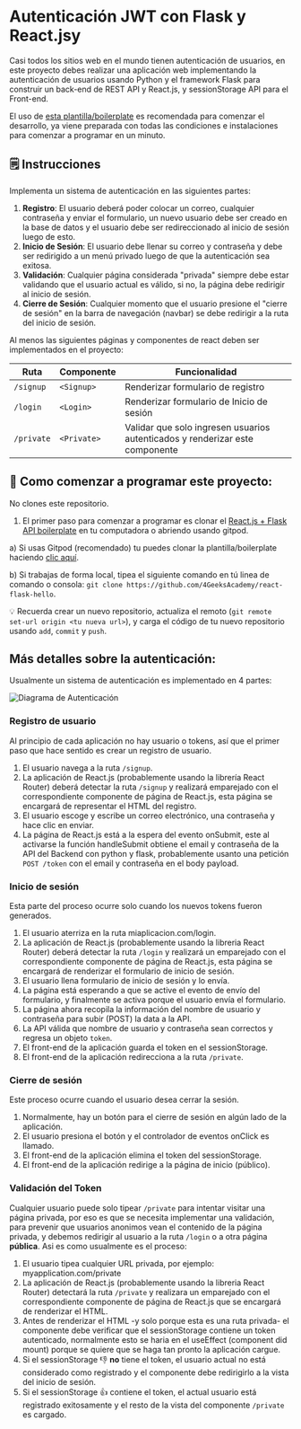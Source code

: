 <!--hide-->
# Autenticación JWT con Flask y React.jsy
<!--endhide-->

Casi todos los sitios web en el mundo tienen autenticación de usuarios, en este proyecto debes realizar una aplicación web implementando la autenticación de usuarios usando Python y el framework Flask para construir un back-end de REST API y React.js, y sessionStorage API para el Front-end.

El uso de [esta plantilla/boilerplate](https://github.com/4GeeksAcademy/react-flask-hello) es recomendada para comenzar el desarrollo, ya viene preparada con todas las condiciones e instalaciones para comenzar a programar en un minuto.

## 🗒️ Instrucciones

Implementa un sistema de autenticación en las siguientes partes:

1. **Registro**: El usuario deberá poder colocar un correo, cualquier contraseña y enviar el formulario, un nuevo usuario debe ser creado en la base de datos y el usuario debe ser redireccionado al inicio de sesión luego de esto.
2. **Inicio de Sesión**: El usuario debe llenar su correo y contraseña y debe ser redirigido a un menú privado luego de que la autenticación sea exitosa.
3. **Validación**: Cualquier página considerada "privada" siempre debe estar validando que el usuario actual es válido, si no, la página debe redirigir al inicio de sesión.
4. **Cierre de Sesión**: Cualquier momento que el usuario presione el "cierre de sesión" en la barra de navegación (navbar) se debe redirigir a la ruta del inicio de sesión.

Al menos las siguientes páginas y componentes de react deben ser implementados en el proyecto:

| Ruta      | Componente  | Funcionalidad                                                                |
| --------- | ----------- | -----------------------------------------------------------------            |
| `/signup` | `<Signup>`  | Renderizar formulario de registro                                            |
| `/login`  | `<Login>`   | Renderizar formulario de Inicio de sesión                                    |
| `/private`| `<Private>` | Validar que solo ingresen usuarios autenticados y renderizar este componente |

## 🌱 Como comenzar a programar este proyecto:

No clones este repositorio.

1. El primer paso para comenzar a programar es clonar el [React.js + Flask API boilerplate](https://github.com/4GeeksAcademy/react-flask-hello) en tu computadora o abriendo usando gitpod.

a) Si usas Gitpod (recomendado) tu puedes clonar la plantilla/boilerplate haciendo [clic aquí](https://gitpod.io#https://github.com/4GeeksAcademy/react-flask-hello).

b) Si trabajas de forma local, tipea el siguiente comando en tú linea de comando o consola: `git clone https://github.com/4GeeksAcademy/react-flask-hello`.

💡 Recuerda crear un nuevo repositorio, actualiza el remoto (`git remote set-url origin <tu nueva url>`), y carga el código de tu nuevo repositorio usando `add`, `commit` y `push`.

## Más detalles sobre la autenticación:

Usualmente un sistema de autenticación es implementado en 4 partes:

![Diagrama de Autenticación](https://github.com/breatheco-de/jwt-authentication-with-flask-react/blob/main/.learn/login_diagram.jpeg?raw=true)

### Registro de usuario

Al principio de cada aplicación no hay usuario o tokens, así que el primer paso que hace sentido es crear un registro de usuario.

1. El usuario navega a la ruta `/signup`.
2. La aplicación de React.js (probablemente usando la librería React Router) deberá detectar la ruta `/signup` y realizará emparejado con el correspondiente componente de página de React.js, esta página se encargará de representar el HTML del registro.
3. El usuario escoge y escribe un correo electrónico, una contraseña y hace clic en enviar.
4. La página de React.js está a la espera del evento onSubmit, este al activarse la función handleSubmit obtiene el email y contraseña de la API del Backend con python y flask, probablemente usanto una petición `POST /token` con el email y contraseña en el body payload.

### Inicio de sesión

Esta parte del proceso ocurre solo cuando los nuevos tokens fueron generados.

1. El usuario aterriza en la ruta miaplicacion.com/login.
2. La aplicación de React.js (probablemente usando la libreria React Router) deberá detectar la ruta `/login` y realizará un emparejado con el correspondiente componente de página de React.js, esta página se encargará de renderizar el formulario de inicio de sesión.
3. El usuario llena formulario de inicio de sesión y lo envía.
4. La página está esperando a que se active el evento de envío del formulario, y finalmente se activa porque el usuario envía el formulario.
5. La página ahora recopila la información del nombre de usuario y contraseña para subir (POST) la data a la API.
6. La API válida que nombre de usuario y contraseña sean correctos y regresa un objeto `token`.
7. El front-end de la aplicación guarda el token en el sessionStorage.
8. El front-end de la aplicación redirecciona a la ruta `/private`.

### Cierre de sesión

Este proceso ocurre cuando el usuario desea cerrar la sesión.

1. Normalmente, hay un botón para el cierre de sesión en algún lado de la aplicación.
2. El usuario presiona el botón y el controlador de eventos onClick es llamado.
3. El front-end de la aplicación elimina el token del sessionStorage.
4. El front-end de la aplicación redirige a la página de inicio (público).

### Validación del Token

Cualquier usuario puede solo tipear `/private` para intentar visitar una página privada, por eso es que se necesita implementar una validación, para prevenir que usuarios anonimos vean el contenido de la página privada, y debemos redirigir al usuario a la ruta `/login` o a otra página **pública**. Asi es como usualmente es el proceso:

1. El usuario tipea cualquier URL privada, por ejemplo: myapplication.com/private
2. La aplicación de React.js (probablemente usando la libreria React Router) detectará la ruta `/private` y realizara un emparejado con el correspondiente componente de página de React.js que se encargará de renderizar el HTML.
3. Antes de renderizar el HTML -y solo porque esta es una ruta privada- el componente debe verificar que el sessionStorage contiene un token autenticado, normalmente esto se haria en el useEffect (component did mount) porque se quiere que se haga tan pronto la aplicación cargue.
4. Si el sessionStorage 👎 **no** tiene el token, el usuario actual no está considerado como registrado y el componente debe redirigirlo a la vista del inicio de sesión.
5. Si el sessionStorage 👍 contiene el token, el actual usuario está registrado exitosamente y el resto de la vista del componente `/private` es cargado.
